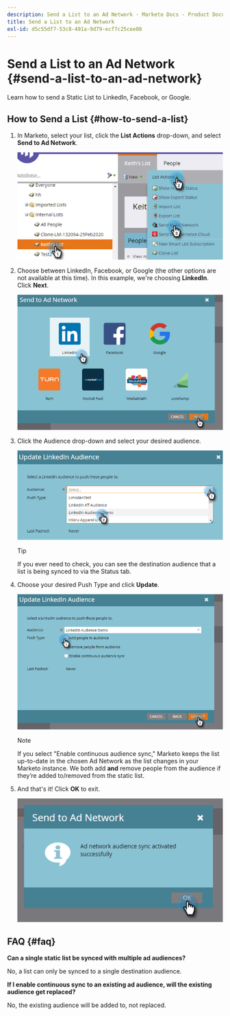 ```yaml
---
description: Send a List to an Ad Network - Marketo Docs - Product Documentation
title: Send a List to an Ad Network
exl-id: d5c55df7-53c8-491a-9d79-ecf7c25cee08
---
```

# Send a List to an Ad Network {#send-a-list-to-an-ad-network}

Learn how to send a Static List to LinkedIn, Facebook, or Google.

## How to Send a List {#how-to-send-a-list}

1. In Marketo, select your list, click the **List Actions** drop-down, and select **Send to Ad Network**.

   ![](assets/send-a-list-to-an-ad-network-1.png)

1. Choose between LinkedIn, Facebook, or Google (the other options are not available at this time). In this example, we're choosing **LinkedIn**. Click **Next**.

   ![](assets/send-a-list-to-an-ad-network-2.png)

1. Click the Audience drop-down and select your desired audience.

   ![](assets/send-a-list-to-an-ad-network-3.png)

   >[!TIP]
   >
   >If you ever need to check, you can see the destination audience that a list is being synced to via the Status tab.

1. Choose your desired Push Type and click **Update**.

   ![](assets/send-a-list-to-an-ad-network-4.png)

   >[!NOTE]
   >
   >If you select "Enable continuous audience sync," Marketo keeps the list up-to-date in the chosen Ad Network as the list changes in your Marketo instance. We both add **and** remove people from the audience if they’re added to/removed from the static list.

1. And that's it! Click **OK** to exit.

   ![](assets/send-a-list-to-an-ad-network-5.png)

## FAQ {#faq}

**Can a single static list be synced with multiple ad audiences?**

No, a list can only be synced to a single destination audience.

**If I enable continuous sync to an existing ad audience, will the existing audience get replaced?**

No, the existing audience will be added to, not replaced.
